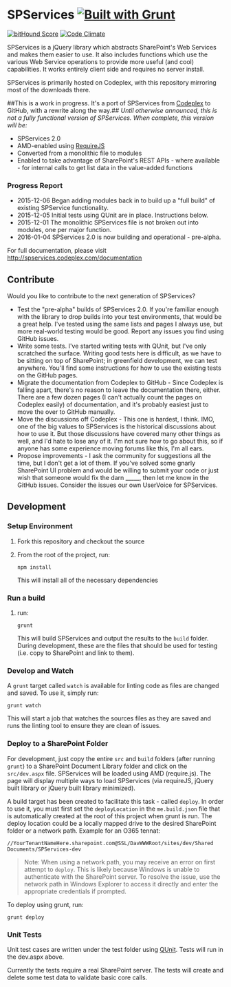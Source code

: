 SPServices [![Built with Grunt](https://cdn.gruntjs.com/builtwith.png)](http://gruntjs.com/) 
==========
[![bitHound Score](https://www.bithound.io/github/sympmarc/SPServices/badges/score.svg)](https://www.bithound.io/github/sympmarc/SPServices) [![Code Climate](https://codeclimate.com/github/sympmarc/SPServices/badges/gpa.svg)](https://codeclimate.com/github/sympmarc/SPServices)

SPServices is a jQuery library which abstracts SharePoint's Web Services and makes them easier to use. It also includes functions which use the various Web Service operations to provide more useful (and cool) capabilities. It works entirely client side and requires no server install.

SPServices is primarily hosted on Codeplex, with this repository mirroring most of the downloads there.

##This is a work in progress. It's a port of SPServices from [Codeplex](https://spservices.codeplex.com/) to GitHub, with a rewrite along the way.##
_*Until otherwise announced, this is not a fully functional version of SPServices. When complete, this version will be:*_
* SPServices 2.0 
* AMD-enabled using [RequireJS](http://requirejs.org/)
* Converted from a monolithic file to modules
* Enabled to take advantage of SharePoint's REST APIs - where available - for internal calls to get list data in the value-added functions

### Progress Report
* 2015-12-06 Began adding modules back in to build up a "full build" of existing SPService functionality.
* 2015-12-05 Initial tests using QUnit are in place. Instructions below.
* 2015-12-01 The monolithic SPServices file is not broken out into modules, one per major function.
* 2016-01-04 SPServices 2.0 is now building and operational - pre-alpha.

For full documentation, please visit http://spservices.codeplex.com/documentation

Contribute
-----------
Would you like to contribute to the next generation of SPServices?

* Test the "pre-alpha" builds of SPServices 2.0. If you're familiar enough with the library to drop builds into your test environments, that would be a great help. I've tested using the same lists and pages I always use, but more real-world testing would be good. Report any issues you find using GitHub issues.
* Write some tests. I've started writing tests with QUnit, but I've only scratched the surface. Writing good tests here is difficult, as we have to be sitting on top of SharePoint; in greenfield development, we can test anywhere. You'll find some instructions for how to use the existing tests on the GitHub pages.
* Migrate the documentation from Codeplex to GitHub - Since Codeplex is falling apart, there's no reason to leave the documentation there, either. There are a few dozen pages (I can't actually count the pages on Codeplex easily) of documentation, and it's probably easiest just to move the over to GitHub manually.
* Move the discussions off Codeplex - This one is hardest, I think. IMO, one of the big values to SPServices is the historical discussions about how to use it. But those discussions have covered many other things as well, and I'd hate to lose any of it. I'm not sure how to go about this, so if anyone has some experience moving forums like this, I'm all ears.
* Propose improvements - I ask the community for suggestions all the time, but I don't get a lot of them. If you've solved some gnarly SharePoint UI problem and would be willing to submit your code or just wish that someone would fix the darn _____, then let me know in the GitHub issues. Consider the issues our own UserVoice for SPServices.


Development
-----------

### Setup Environment

1.  Fork this repository and checkout the source
2.  From the root of the project, run:

        npm install

    This will install all of the necessary dependencies


### Run a build

1.  run:

        grunt

    This will build SPServices and output the results to the `build` folder. During development, these are the files that should be used for testing (i.e. copy to SharePoint and link to them).

### Develop and Watch

A `grunt` target called `watch` is available for linting code as files are changed and saved. To use it, simply run:

    grunt watch

This will start a job that watches the sources files as they are saved and runs the linting tool to ensure they are clean of issues.


### Deploy to a SharePoint Folder

For development, just copy the entire `src` and `build` folders (after running `grunt`) to a SharePoint Document Library folder and click on the `src/dev.aspx` file. SPServices will be loaded using AMD (require.js). The page will display multiple ways to load SPServices (via requireJS, jQuery built library or jQuery built library minimized).

A build target has been created to facilitate this task - called `deploy`. In order to use it, you must first set the `deployLocation` in the `me.build.json` file that is automatically created at the root of this project when grunt is run.  The deploy location could be a locally mapped drive to the desired SharePoint folder or a network path. Example for an O365 tennat:

    //YourTenantNameHere.sharepoint.com@SSL/DavWWWRoot/sites/dev/Shared Documents/SPServices-dev


>   Note: When using a network path, you may receive an error on first attempt to `deploy`. This is likely because Windows is unable to authenticate with the SharePoint server. To resolve the issue, use the network path in Windows Explorer to access it directly and enter the appropriate credentials if prompted.

To deploy using grunt, run:

    grunt deploy

### Unit Tests

Unit test cases are written under the test folder using [QUnit](http://qunitjs.com/). Tests will run in the dev.aspx above.

Currently the tests require a real SharePoint server. The tests will create and delete some test data to validate basic core calls. 
